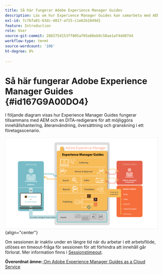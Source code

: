 ```yaml
---
title: Så här fungerar Adobe Experience Manager Guides
description: Läs om hur Experience Manager Guides kan samarbeta med AEM och andra DITA-redigerare för att möjliggöra hantering, återanvändning, översättning och granskning av material i ett företagsscenario.
exl-id: 7c76fa01-63dc-4017-af15-c1e62b1849d1
feature: Introduction
role: User
source-git-commit: 288375d153ff805af05a60eb9c58ae1af4dd8744
workflow-type: tm+mt
source-wordcount: '106'
ht-degree: 0%

---
```


# Så här fungerar Adobe Experience Manager Guides {#id167G9A00DO4}

I följande diagram visas hur Experience Manager Guides fungerar tillsammans med AEM och en DITA-redigerare för att möjliggöra innehållshantering, återanvändning, översättning och granskning i ett företagsscenario.

![](images/xml-add-on-how-it-works.png){align="center"}

Om sessionen är inaktiv under en längre tid när du arbetar i ett arbetsflöde, utlöses en timeout-fråga för sessionen för att förhindra att innehåll går förlorat. Mer information finns i [Sessionstimeout](./session-timeout-prompt.md).


**Överordnat ämne:**&#x200B;[ Om Adobe Experience Manager Guides as a Cloud Service](intro.md)

